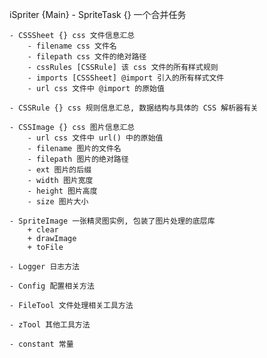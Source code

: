 iSpriter {Main}
    - SpriteTask {} 一个合并任务

    - CSSSheet {} css 文件信息汇总
        - filename css 文件名
        - filepath css 文件的绝对路径
        - cssRules [CSSRule] 该 css 文件的所有样式规则
        - imports [CSSSheet] @import 引入的所有样式文件
        - url css 文件中 @import 的原始值

    - CSSRule {} css 规则信息汇总, 数据结构与具体的 CSS 解析器有关

    - CSSImage {} css 图片信息汇总
        - url css 文件中 url() 中的原始值
        - filename 图片的文件名
        - filepath 图片的绝对路径
        - ext 图片的后缀
        - width 图片宽度
        - height 图片高度
        - size 图片大小

    - SpriteImage 一张精灵图实例, 包装了图片处理的底层库
        + clear
        + drawImage
        + toFile

    - Logger 日志方法

    - Config 配置相关方法

    - FileTool 文件处理相关工具方法

    - zTool 其他工具方法

    - constant 常量